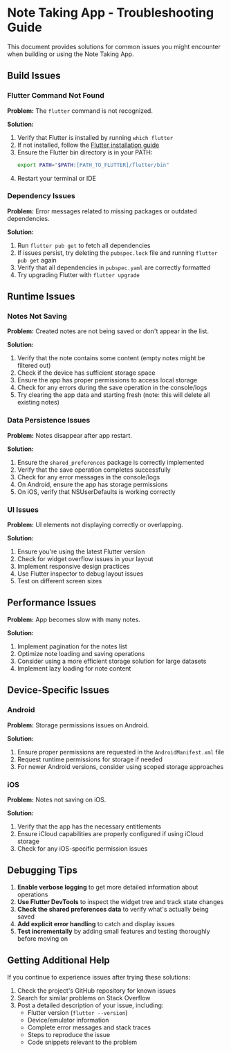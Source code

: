 # Note Taking App - Troubleshooting Guide

This document provides solutions for common issues you might encounter when building or using the Note Taking App.

## Build Issues

### Flutter Command Not Found

**Problem:** The `flutter` command is not recognized.

**Solution:**
1. Verify that Flutter is installed by running `which flutter`
2. If not installed, follow the [Flutter installation guide](https://flutter.dev/docs/get-started/install)
3. Ensure the Flutter bin directory is in your PATH: 
   ```bash
   export PATH="$PATH:[PATH_TO_FLUTTER]/flutter/bin"
   ```
4. Restart your terminal or IDE

### Dependency Issues

**Problem:** Error messages related to missing packages or outdated dependencies.

**Solution:**
1. Run `flutter pub get` to fetch all dependencies
2. If issues persist, try deleting the `pubspec.lock` file and running `flutter pub get` again
3. Verify that all dependencies in `pubspec.yaml` are correctly formatted
4. Try upgrading Flutter with `flutter upgrade`

## Runtime Issues

### Notes Not Saving

**Problem:** Created notes are not being saved or don't appear in the list.

**Solution:**
1. Verify that the note contains some content (empty notes might be filtered out)
2. Check if the device has sufficient storage space
3. Ensure the app has proper permissions to access local storage
4. Check for any errors during the save operation in the console/logs
5. Try clearing the app data and starting fresh (note: this will delete all existing notes)

### Data Persistence Issues

**Problem:** Notes disappear after app restart.

**Solution:**
1. Ensure the `shared_preferences` package is correctly implemented
2. Verify that the save operation completes successfully
3. Check for any error messages in the console/logs
4. On Android, ensure the app has storage permissions
5. On iOS, verify that NSUserDefaults is working correctly

### UI Issues

**Problem:** UI elements not displaying correctly or overlapping.

**Solution:**
1. Ensure you're using the latest Flutter version
2. Check for widget overflow issues in your layout
3. Implement responsive design practices
4. Use Flutter inspector to debug layout issues
5. Test on different screen sizes

## Performance Issues

**Problem:** App becomes slow with many notes.

**Solution:**
1. Implement pagination for the notes list
2. Optimize note loading and saving operations
3. Consider using a more efficient storage solution for large datasets
4. Implement lazy loading for note content

## Device-Specific Issues

### Android

**Problem:** Storage permissions issues on Android.

**Solution:**
1. Ensure proper permissions are requested in the `AndroidManifest.xml` file
2. Request runtime permissions for storage if needed
3. For newer Android versions, consider using scoped storage approaches

### iOS

**Problem:** Notes not saving on iOS.

**Solution:**
1. Verify that the app has the necessary entitlements
2. Ensure iCloud capabilities are properly configured if using iCloud storage
3. Check for any iOS-specific permission issues

## Debugging Tips

1. **Enable verbose logging** to get more detailed information about operations
2. **Use Flutter DevTools** to inspect the widget tree and track state changes
3. **Check the shared preferences data** to verify what's actually being saved
4. **Add explicit error handling** to catch and display issues
5. **Test incrementally** by adding small features and testing thoroughly before moving on

## Getting Additional Help

If you continue to experience issues after trying these solutions:

1. Check the project's GitHub repository for known issues
2. Search for similar problems on Stack Overflow
3. Post a detailed description of your issue, including:
   - Flutter version (`flutter --version`)
   - Device/emulator information
   - Complete error messages and stack traces
   - Steps to reproduce the issue
   - Code snippets relevant to the problem
